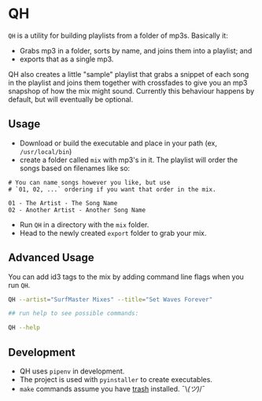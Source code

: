 # QH

`QH` is a utility for building playlists from a folder of mp3s. Basically it:

- Grabs mp3 in a folder, sorts by name, and joins them into a playlist; and
- exports that as a single mp3.

QH also creates a little "sample" playlist that grabs a snippet of each song in the playlist and joins them together with crossfades to give you an mp3 snapshop of how the mix might sound. Currently this behaviour happens by default, but will eventually be optional.

## Usage

- Download or build the executable and place in your path (ex, `/usr/local/bin`)
- create a folder called `mix` with mp3's in it. The playlist will order the songs based on filenames like so:

```
# You can name songs however you like, but use 
# `01, 02, ...` ordering if you want that order in the mix.

01 - The Artist - The Song Name
02 - Another Artist - Another Song Name
```

- Run `QH` in a directory with the `mix` folder.
- Head to the newly created `export` folder to grab your mix.


## Advanced Usage

You can add id3 tags to the mix by adding command line flags when you run `QH`.

```sh
QH --artist="SurfMaster Mixes" --title="Set Waves Forever"

## run help to see possible commands:

QH --help

```


## Development

- QH uses `pipenv` in development. 
- The project is used with `pyinstaller` to create executables.
- `make` commands assume you have [trash](https://github.com/sindresorhus/trash) installed. ¯\\_(ツ)_/¯ 
